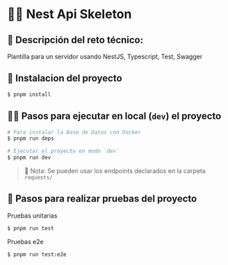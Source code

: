 # 👩‍💻 Nest Api Skeleton

## 📝 Descripción del reto técnico:

Plantilla para un servidor usando NestJS, Typescript, Test, Swagger

## 💫 Instalacion del proyecto

```bash
$ pnpm install
```

## 👩‍💻 Pasos para ejecutar en local (`dev`) el proyecto

```bash
# Para instalar la Base de Datos con Docker
$ pnpm run deps

# Ejecutar el proyecto en modo `dev`
$ pnpm run dev
```

<!-- > ⚠️ Importante: tener declaradas las siguientes variables de entorno, revisar el archivo `.env.example`.

- `PORT`: Puerto del servidor.
- `DATABASE_HOST`: Endpoint de la base de datos.
- `DATABASE_PORT`: Puerto de la base de datos.
- `DATABASE_ROOT_PASSWORD`: Contraseña del usuario root de la base de datos.
- `DATABASE_NAME`: Nombre de la base de datos.
- `DATABASE_USER`: Nombre del usuario de la base de datos.
- `DATABASE_PASSWORD`: Contraseña del usuario de la base de datos. -->

> 🧾 Nota: Se pueden usar los endpoints declarados en la carpeta `requests/`

<!-- Instalar con el plugin de VSCode [REST Client](https://marketplace.visualstudio.com/items?itemName=humao.rest-client)

```css
├── requests/
|   ├── dev/
|   ├── people/
|   |   ├── bulk-create.rest
|   |   ├── create.rest
|   |   ├── get-all.rest
|   ├── app.rest
└── (...)
``` -->

## 🐛 Pasos para realizar pruebas del proyecto

Pruebas unitarias

```bash
$ pnpm run test
```

Pruebas e2e

```bash
$ pnpm run test:e2e
```

<!-- Ver la documentacion en la siguiente ruta:

```bash
## Modo dev
$ http://localhost:3000/docs
``` -->
